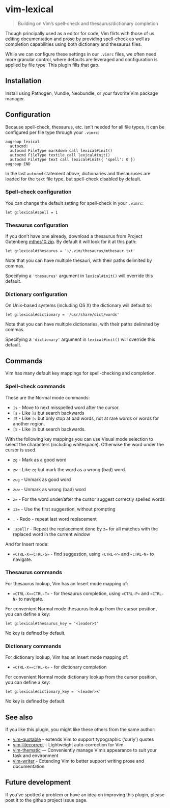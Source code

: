 # vim-lexical

> Building on Vim’s spell-check and thesaurus/dictionary completion

Though principally used as a editor for code, Vim flirts with those of us
editing documentation and prose by providing spell-check as well as completion
capabilities using both dictionary and thesaurus files.

While we can configure these settings in our `.vimrc` files, we often
need more granular control, where defaults are leveraged and configuration is
applied by file type. This plugin fills that gap.

## Installation

Install using Pathogen, Vundle, Neobundle, or your favorite Vim package manager.

## Configuration

Because spell-check, thesaurus, etc. isn’t needed for all file types, it can be
configured per file type through your `.vimrc`:

```vim
augroup lexical
  autocmd!
  autocmd FileType markdown call lexical#init()
  autocmd FileType textile call lexical#init()
  autocmd FileType text call lexical#init({ 'spell': 0 })
augroup END
```

In the last `autocmd` statement above, dictionaries and thesauruses are loaded
for the `text` file type, but spell-check disabled by default.

### Spell-check configuration

You can change the default setting for spell-check in your `.vimrc`:

```vim
let g:lexical#spell = 1
```

### Thesaurus configuration

If you don’t have one already, download a thesaurus from Project Gutenberg
[mthes10.zip](http://www.gutenberg.org/dirs/etext02/mthes10.zip). By default it
will look for it at this path:

```vim
let g:lexical#thesaurus = '~/.vim/thesaurus/mthesaur.txt'
```

Note that you can have multiple thesauri, with their paths delimited by commas.

Specifying a `'thesaurus'` argument in `lexical#init()` will override this
default.

### Dictionary configuration

On Unix-based systems (including OS X) the dictionary will default to:

```vim
let g:lexical#dictionary = '/usr/share/dict/words'
```

Note that you can have multiple dictionaries, with their paths delimited by
commas.

Specifying a `'dictionary'` argument in `lexical#init()` will override this
default.

## Commands

Vim has many default key mappings for spell-checking and completion.

### Spell-check commands

These are the Normal mode commands:

* `]s`			- Move to next misspelled word after the cursor.
* `[s`			- Like `]s` but search backwards
* `]S`			- Like `]s` but only stop at bad words, not at rare words or words
  for another region.
* `[S`			- Like `]S` but search backwards.

With the following key mappings you can use Visual mode selection to select the
characters (including whitespace). Otherwise the word under the cursor is used.

* `zg`			- Mark as a good word
* `zw`			- Like `zg` but mark the word as a wrong (bad) word.
* `zug`     - Unmark as good word
* `zuw`     - Unmark as wrong (bad) word 

* `z=`			- For the word under/after the cursor suggest correctly spelled words
* `1z=`			- Use the first suggestion, without prompting
* `.`       - Redo - repeat last word replacement

* `:spellr` - Repeat the replacement done by `z=` for all matches with the
  replaced word in the current window

And for Insert mode:

* `«CTRL-X»«CTRL-S»` - find suggestion, using `«CTRL-P»` and `«CTRL-N»` to
  navigate.

### Thesaurus commands

For thesaurus lookup, Vim has an Insert mode mapping of:

* `«CTRL-X»«CTRL-T»` - for thesaurus completion, using `«CTRL-P»` and
  `«CTRL-N»` to navigate.

For convenient Normal mode thesaurus lookup from the cursor position, you can
define a key:

```vim
let g:lexical#thesaurus_key = '<leader>t'
```

No key is defined by default.

### Dictionary commands

For dictionary lookup, Vim has an Insert mode mapping of:

* `«CTRL-X»«CTRL-K»` - for dictionary completion

For convenient Normal mode dictionary lookup from the cursor position, you can
define a key:

```vim
let g:lexical#dictionary_key = '<leader>k'
```

No key is defined by default.

## See also

If you like this plugin, you might like these others from the same author:

* [vim-quotable](http://github.com/reedes/vim-quotable) - extends Vim to support typographic (‘curly’) quotes
* [vim-litecorrect](http://github.com/reedes/vim-litecorrect) - Lightweight auto-correction for Vim
* [vim-thematic](http://github.com/reedes/vim-thematic) — Conveniently manage Vim’s appearance to suit your task and environment 
* [vim-writer](http://github.com/reedes/vim-writer) - Extending Vim to better support writing prose and documentation

## Future development

If you’ve spotted a problem or have an idea on improving this plugin,
please post it to the github project issue page.

